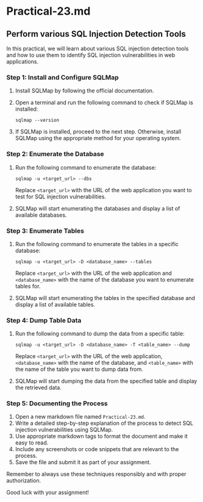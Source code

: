 # Practical-23.md

## Perform various SQL Injection Detection Tools

In this practical, we will learn about various SQL injection detection tools and how to use them to identify SQL injection vulnerabilities in web applications.

### Step 1: Install and Configure SQLMap

1. Install SQLMap by following the official documentation.
2. Open a terminal and run the following command to check if SQLMap is installed:

   ```
   sqlmap --version
   ```

3. If SQLMap is installed, proceed to the next step. Otherwise, install SQLMap using the appropriate method for your operating system.

### Step 2: Enumerate the Database

1. Run the following command to enumerate the database:

   ```
   sqlmap -u <target_url> --dbs
   ```

   Replace `<target_url>` with the URL of the web application you want to test for SQL injection vulnerabilities.

2. SQLMap will start enumerating the databases and display a list of available databases.

### Step 3: Enumerate Tables

1. Run the following command to enumerate the tables in a specific database:

   ```
   sqlmap -u <target_url> -D <database_name> --tables
   ```

   Replace `<target_url>` with the URL of the web application and `<database_name>` with the name of the database you want to enumerate tables for.

2. SQLMap will start enumerating the tables in the specified database and display a list of available tables.

### Step 4: Dump Table Data

1. Run the following command to dump the data from a specific table:

   ```
   sqlmap -u <target_url> -D <database_name> -T <table_name> --dump
   ```

   Replace `<target_url>` with the URL of the web application, `<database_name>` with the name of the database, and `<table_name>` with the name of the table you want to dump data from.

2. SQLMap will start dumping the data from the specified table and display the retrieved data.

### Step 5: Documenting the Process

1. Open a new markdown file named `Practical-23.md`.
2. Write a detailed step-by-step explanation of the process to detect SQL injection vulnerabilities using SQLMap.
3. Use appropriate markdown tags to format the document and make it easy to read.
4. Include any screenshots or code snippets that are relevant to the process.
5. Save the file and submit it as part of your assignment.

Remember to always use these techniques responsibly and with proper authorization.

Good luck with your assignment!

